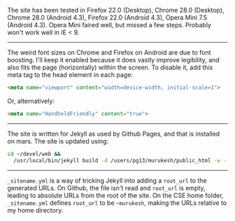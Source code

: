 The site has been tested in Firefox 22.0 (Desktop), Chrome 28.0
(Desktop), Chrome 28.0 (Android 4.3), Firefox 22.0 (Android 4.3), Opera
Mini 7.5 (Android 4.3). Opera Mini faired well, but missed a few steps.
Probably won't work well in IE < 9.

---

The weird font sizes on Chrome and Firefox on Android are due to font
boosting. I'll keep it enabled because it does vastly improve
legibility, and also fits the page (horizontally) within the screen.  To
disable it, add this meta tag to the head element in each page:

```html
<meta name="viewport" content="width=device-width, initial-scale=1">
```

Or, alternatively:

```html
<meta name="HandheldFriendly" content="true">
```

----

The site is written for Jekyll as used by Github Pages, and that is
installed on mars. The site is updated using:

```sh 
cd ~/devel/web && 
  /usr/local/bin/jekyll build -d /users/pg13/murukesh/public_html -w --config _config.yml,_sitename.yml
```

---

`_sitename.yml` is a way of tricking Jekyll into adding a `root_url` to
the generated URLs.  On Github, the file isn't read and `root_url` is
empty, leading to absolute URLs from the root of the site. On the CSE
home folder, `_sitename.yml` defines `root_url` to be `~murukesh`,
making the URLs relative to my home directory.
